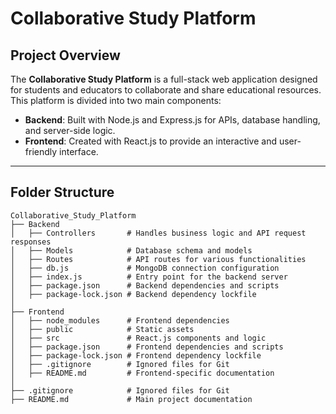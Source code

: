 # Collaborative Study Platform

## Project Overview
The **Collaborative Study Platform** is a full-stack web application designed for students and educators to collaborate and share educational resources. This platform is divided into two main components:

- **Backend**: Built with Node.js and Express.js for APIs, database handling, and server-side logic.
- **Frontend**: Created with React.js to provide an interactive and user-friendly interface.

---

## Folder Structure

```plaintext
Collaborative_Study_Platform
├── Backend
│   ├── Controllers       # Handles business logic and API request responses
│   ├── Models            # Database schema and models
│   ├── Routes            # API routes for various functionalities
│   ├── db.js             # MongoDB connection configuration
│   ├── index.js          # Entry point for the backend server
│   ├── package.json      # Backend dependencies and scripts
│   ├── package-lock.json # Backend dependency lockfile
│
├── Frontend
│   ├── node_modules      # Frontend dependencies
│   ├── public            # Static assets
│   ├── src               # React.js components and logic
│   ├── package.json      # Frontend dependencies and scripts
│   ├── package-lock.json # Frontend dependency lockfile
│   ├── .gitignore        # Ignored files for Git
│   ├── README.md         # Frontend-specific documentation
│
├── .gitignore            # Ignored files for Git
├── README.md             # Main project documentation

